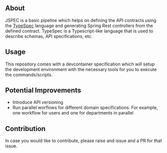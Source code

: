 ## About

JSPEC is a basic pipeline which helps on defining the API contracts using the [TypeSpec](https://typespec.io/) language and generating Spring Rest controllers from the defined contract. TypeSpec is a Typescript-like language that is used to describe schemas, API specifications, etc.

## Usage
This repository comes with a devcontainer specification which will setup the development environment with the necessary tools for you to execute the commands/scripts. 

## Potential Improvements
- Introduce API versioning
- Run parallel worflows for different domain specifications. For example, one workflow for users and one for departments in parallel

## Contribution
In case you would like to contribute, please raise and issue and a PR for that issue.